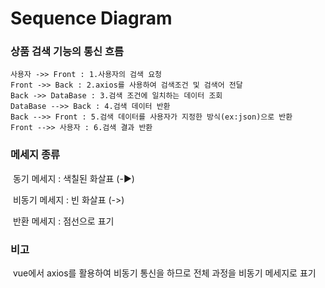 # Sequence Diagram

### 상품 검색 기능의 통신 흐름

```sequence
사용자 ->> Front : 1.사용자의 검색 요청
Front ->> Back : 2.axios를 사용하여 검색조건 및 검색어 전달
Back ->> DataBase : 3.검색 조건에 일치하는 데이터 조회
DataBase -->> Back : 4.검색 데이터 반환
Back -->> Front : 5.검색 데이터를 사용자가 지정한 방식(ex:json)으로 반환
Front -->> 사용자 : 6.검색 결과 반환

```



### 메세지 종류

​	동기 메세지 : 색칠된 화살표 (-▶)

​	비동기 메세지 : 빈 화살표 (->)

​	반환 메세지 : 점선으로 표기



### 비고

​	vue에서 axios를 활용하여 비동기 통신을 하므로 전체 과정을 비동기 메세지로 표기